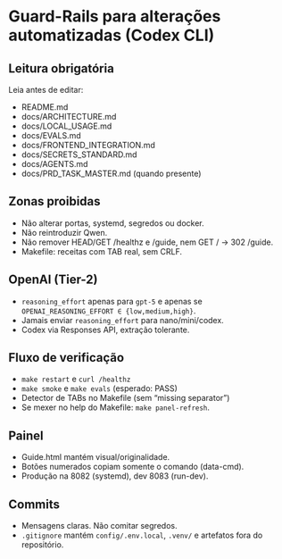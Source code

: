 # Guard-Rails para alterações automatizadas (Codex CLI)

## Leitura obrigatória
Leia antes de editar:
- README.md
- docs/ARCHITECTURE.md
- docs/LOCAL_USAGE.md
- docs/EVALS.md
- docs/FRONTEND_INTEGRATION.md
- docs/SECRETS_STANDARD.md
- docs/AGENTS.md
- docs/PRD_TASK_MASTER.md (quando presente)

## Zonas proibidas
- Não alterar portas, systemd, segredos ou docker.
- Não reintroduzir Qwen.
- Não remover HEAD/GET /healthz e /guide, nem GET / → 302 /guide.
- Makefile: receitas com TAB real, sem CRLF.

## OpenAI (Tier-2)
- `reasoning_effort` apenas para `gpt-5` e apenas se `OPENAI_REASONING_EFFORT ∈ {low,medium,high}`.
- Jamais enviar `reasoning_effort` para nano/mini/codex.
- Codex via Responses API, extração tolerante.

## Fluxo de verificação
- `make restart` e `curl /healthz`
- `make smoke` e `make evals` (esperado: PASS)
- Detector de TABs no Makefile (sem “missing separator”)
- Se mexer no help do Makefile: `make panel-refresh`.

## Painel
- Guide.html mantém visual/originalidade.
- Botões numerados copiam somente o comando (data-cmd).
- Produção na 8082 (systemd), dev 8083 (run-dev).

## Commits
- Mensagens claras. Não comitar segredos.
- `.gitignore` mantém `config/.env.local`, `.venv/` e artefatos fora do repositório.
